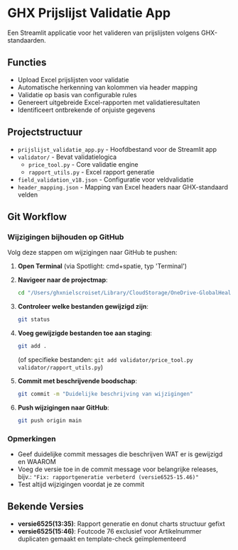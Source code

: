 # GHX Prijslijst Validatie App

Een Streamlit applicatie voor het valideren van prijslijsten volgens GHX-standaarden.

## Functies

- Upload Excel prijslijsten voor validatie
- Automatische herkenning van kolommen via header mapping
- Validatie op basis van configurable rules
- Genereert uitgebreide Excel-rapporten met validatieresultaten
- Identificeert ontbrekende of onjuiste gegevens

## Projectstructuur

- `prijslijst_validatie_app.py` - Hoofdbestand voor de Streamlit app
- `validator/` - Bevat validatielogica
  - `price_tool.py` - Core validatie engine
  - `rapport_utils.py` - Excel rapport generatie
- `field_validation_v18.json` - Configuratie voor veldvalidatie
- `header_mapping.json` - Mapping van Excel headers naar GHX-standaard velden

## Git Workflow

### Wijzigingen bijhouden op GitHub

Volg deze stappen om wijzigingen naar GitHub te pushen:

1. **Open Terminal** (via Spotlight: cmd+spatie, typ 'Terminal')

2. **Navigeer naar de projectmap**:
   ```bash
   cd "/Users/ghxnielscroiset/Library/CloudStorage/OneDrive-GlobalHealthcareExchange/Documenten/Windsurf/Project PrijsValGem_WS app"
   ```

3. **Controleer welke bestanden gewijzigd zijn**:
   ```bash
   git status
   ```

4. **Voeg gewijzigde bestanden toe aan staging**:
   ```bash
   git add .
   ```
   (of specifieke bestanden: `git add validator/price_tool.py validator/rapport_utils.py`)

5. **Commit met beschrijvende boodschap**:
   ```bash
   git commit -m "Duidelijke beschrijving van wijzigingen"
   ```

6. **Push wijzigingen naar GitHub**:
   ```bash
   git push origin main
   ```

### Opmerkingen

- Geef duidelijke commit messages die beschrijven WAT er is gewijzigd en WAAROM
- Voeg de versie toe in de commit message voor belangrijke releases, bijv.: `"Fix: rapportgeneratie verbeterd (versie6525-15.46)"`
- Test altijd wijzigingen voordat je ze commit

## Bekende Versies

- **versie6525(13:35)**: Rapport generatie en donut charts structuur gefixt
- **versie6525(15:46)**: Foutcode 76 exclusief voor Artikelnummer duplicaten gemaakt en template-check geïmplementeerd
